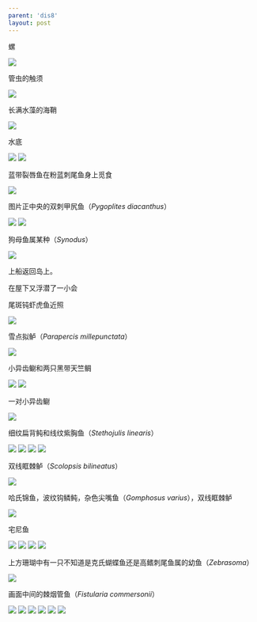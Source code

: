 ```yaml
---
parent: 'dis8'
layout: post
---
```


螺

<img class='disc' src='https://i.postimg.cc/tCKHTgZq/333.jpg'>

管虫的触须

<img class='disc' src='https://i.postimg.cc/0QWTq51q/334.jpg'>

长满水藻的海鞘

<img class='disc' src='https://i.postimg.cc/d0vP2Sjg/335.jpg'>

水底

<img class='disc' src='https://i.postimg.cc/L8jFZMLz/336.jpg'>

<img class='disc' src='https://i.postimg.cc/Pxrgcpc4/337.jpg'>

蓝带裂唇鱼在粉蓝刺尾鱼身上觅食

<img class='disc' src='https://i.postimg.cc/W4nRX69z/338.jpg'>

图片正中央的双刺甲尻鱼（<i>Pygoplites diacanthus</i>）

<img class='disc' src='https://i.postimg.cc/d3hzQMJZ/339.jpg'>

<img class='disc' src='https://i.postimg.cc/d3ggLW0H/340.jpg'>

狗母鱼属某种（<i>Synodus</i>）

<img class='disc' src='https://i.postimg.cc/wxrCfBkX/341.jpg'>

上船返回岛上。

在屋下又浮潜了一小会

尾斑钝虾虎鱼近照

<img class='disc' src='https://i.postimg.cc/BQ1ddGhd/342.jpg'>

雪点拟鲈（<i>Parapercis millepunctata</i>）

<img class='disc' src='https://i.postimg.cc/sgdtz0q1/343.jpg'>

小异齿鳚和两只黑带天竺鲷

<img class='disc' src='https://i.postimg.cc/KYmwk3Z2/344.jpg'>

<img class='disc' src='https://i.postimg.cc/CxG9xsp7/345.jpg'>

一对小异齿鳚

<img class='disc' src='https://i.postimg.cc/MGt4yZTj/346.jpg'>

细纹扁背鲀和线纹紫胸鱼（<i>Stethojulis linearis</i>）

<img class='disc' src='https://i.postimg.cc/Y99P8cGD/347.jpg'>

<img class='disc' src='https://i.postimg.cc/RFDDDPwS/348.jpg'>

<img class='disc' src='https://i.postimg.cc/8cf0Qhbh/349.jpg'>

<img class='disc' src='https://i.postimg.cc/MZc6KNPY/350.jpg'>

双线眶棘鲈（<i>Scolopsis bilineatus</i>）

<img class='disc' src='https://i.postimg.cc/Th8HRpkB/351.jpg'>

哈氏锦鱼，波纹钩鳞鲀，杂色尖嘴鱼（<i>Gomphosus varius</i>），双线眶棘鲈

<img class='disc' src='https://i.postimg.cc/bYKzGg4f/352.jpg'>

宅尼鱼

<img class='disc' src='https://i.postimg.cc/Cx0S71Fv/353.jpg'>

<img class='disc' src='https://i.postimg.cc/HktHhgnT/354.jpg'>

<img class='disc' src='https://i.postimg.cc/wTL9DJdy/355.jpg'>

<img class='disc' src='https://i.postimg.cc/YSn7tzQV/356.jpg'>

上方珊瑚中有一只不知道是克氏蝴蝶鱼还是高鳍刺尾鱼属的幼鱼（<i>Zebrasoma</i>）

<img class='disc' src='https://i.postimg.cc/N0fYhz2m/357.jpg'>

画面中间的棘烟管鱼（<i>Fistularia commersonii</i>）

<img class='disc' src='https://i.postimg.cc/4dYgyH53/358.jpg'>

<img class='disc' src='https://i.postimg.cc/RF2zHCsL/359.jpg'>

<img class='disc' src='https://i.postimg.cc/SR8b70HF/360.jpg'>

<img class='disc' src='https://i.postimg.cc/FFJvQczW/361.jpg'>

<img class='disc' src='https://i.postimg.cc/7Y8kP6Tx/362.jpg'>

<img class='disc' src='https://i.postimg.cc/tC3HsjhF/363.jpg'>
